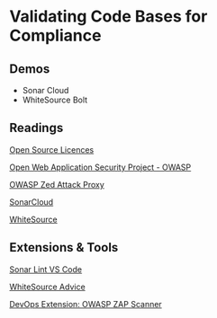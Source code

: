 # Validating Code Bases for Compliance

## Demos

- Sonar Cloud
- WhiteSource Bolt

## Readings

[Open Source Licences](https://opensource.org/licenses)

[Open Web Application Security Project - OWASP](https://owasp.org/)

[OWASP Zed Attack Proxy](https://www.zaproxy.org/download/)

[SonarCloud](https://sonarcloud.io/)

[WhiteSource](https://www.whitesourcesoftware.com/)

## Extensions & Tools

[Sonar Lint VS Code](https://marketplace.visualstudio.com/items?itemName=SonarSource.sonarlint-vscode)

[WhiteSource Advice](https://marketplace.visualstudio.com/items?itemName=whitesource.whitesource-advise)

[DevOps Extension: OWASP ZAP Scanner](https://marketplace.visualstudio.com/items?itemName=CSE-DevOps.zap-scanner)
